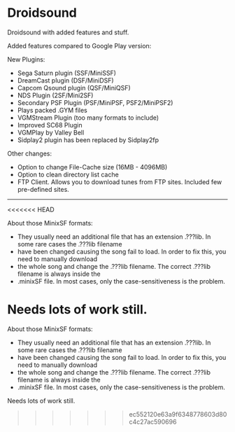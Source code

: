 Droidsound
==========

Droidsound with added features and stuff. 

Added features compared to Google Play version:
 
 New Plugins:

 * Sega Saturn plugin (SSF/MiniSSF)
 * DreamCast plugin (DSF/MiniDSF)
 * Capcom Qsound plugin (QSF/MiniQSF)
 * NDS Plugin (2SF/Mini2SF)
 * Secondary PSF Plugin (PSF/MiniPSF, PSF2/MiniPSF2)
 * Plays packed .GYM files
 * VGMStream Plugin (too many formats to include)
 * Improved SC68 Plugin
 * VGMPlay by Valley Bell
 * Sidplay2 plugin has been replaced by Sidplay2fp

Other changes:
 
 * Option to change File-Cache size (16MB - 4096MB)
 * Option to clean directory list cache
 * FTP Client. Allows you to download tunes from FTP sites. Included few pre-defined sites.
 
--------------------------------------------------------------------------------------------
<<<<<<< HEAD
 
 About those MinixSF formats:
 
 * They usually need an additional file that has an extension .???lib. In some rare cases the .???lib filename
 * have been changed causing the song fail to load. In order to fix this, you need to manually download
 * the whole song and change the .???lib filename. The correct .???lib filename is always inside the
 * .minixSF file. In most cases, only the case-sensitiveness is the problem.

Needs lots of work still. 
=======
 
 About those MinixSF formats:
 
 * They usually need an additional file that has an extension .???lib. In some rare cases the .???lib filename
 * have been changed causing the song fail to load. In order to fix this, you need to manually download
 * the whole song and change the .???lib filename. The correct .???lib filename is always inside the
 * .minixSF file. In most cases, only the case-sensitiveness is the problem.

Needs lots of work still. 
 
 

 
>>>>>>> ec552120e63a9f6348778603d80c4c27ac590696
